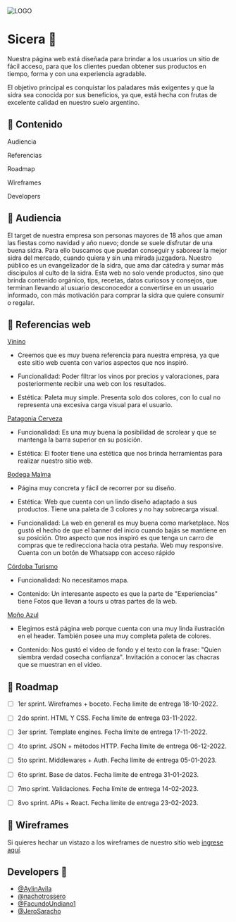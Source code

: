 ![LOGO](https://user-images.githubusercontent.com/61055543/196007158-41a8273d-4c77-4c81-8d63-351424f255b4.png)

# Sicera :champagne:

Nuestra página web está diseñada para brindar a los usuarios un sitio de fácil acceso, para que los clientes puedan obtener 
sus productos en tiempo, forma y con una experiencia agradable. 
    
El objetivo principal es conquistar los paladares más exigentes y que la sidra sea conocida por sus beneficios, ya que, está hecha
con frutas de excelente calidad en nuestro suelo argentino.
    

## :apple: Contenido 

  Audiencia

  Referencias

  Roadmap

  Wireframes

  Developers


## :apple: Audiencia 

   El target de nuestra empresa son personas mayores de 18 años que aman las fiestas como navidad y año 
   nuevo; donde se suele disfrutar de una buena sidra. Para ello buscamos que puedan conseguir y saborear
   la mejor sidra del mercado, cuando quiera y sin una mirada juzgadora.
   Nuestro público es un evangelizador de la sidra, que ama dar cátedra y sumar más discípulos al culto de
   la sidra.
   Esta web no solo vende productos, sino que brinda contenido orgánico, tips, recetas, datos curiosos y
   consejos, que terminan llevando al usuario desconocedor a convertirse en un usuario informado, con más
   motivación para comprar la sidra que quiere consumir o regalar.



## :apple: Referencias web 


[Vinino](https://www.vivino.com/)
  
   * Creemos que es muy buena referencia para nuestra empresa, ya que este sitio web cuenta con varios
    aspectos que nos inspiró.

   * Funcionalidad:
    Poder filtrar los vinos por precios y valoraciones, para posteriormente recibir una web con
    los resultados.

   * Estética:
    Paleta muy simple. Presenta solo dos colores, con lo cual no representa una excesiva carga visual
    para el usuario.

   
  [Patagonia Cerveza](https://www.cervezapatagonia.com.ar/)
   

   * Funcionalidad: 
    Es una muy buena la posibilidad de scrolear y que se mantenga la barra superior en su posición.

   * Estética:
    El footer tiene una estética que nos brinda herramientas para realizar nuestro sitio web.
    
    

  [Bodega Malma](https://shop.bodegamalma.com.ar/)
   

   * Página muy concreta y fácil de recorrer por su diseño.

   * Estética: 
    Web que cuenta con un lindo diseño adaptado a sus productos.
    Tiene una paleta de 3 colores y no hay sobrecarga visual.

   * Funcionalidad:
    La web en general es muy buena como marketplace.
    Nos gustó el hecho de que el banner del inicio cuando bajás se mantiene en su posición.
    Otro aspecto que nos inspiró es que tenga un carro de compras que te redirecciona hacia otra pestaña.
    Web muy responsive.
    Cuenta con un botón de Whatsapp con acceso rápido



  [Córdoba Turismo](https://www.cordobaturismo.gov.ar/cosa_para_hacer/caminos-del-vino/)
   

   * Funcionalidad:
    No necesitamos mapa.

   * Contenido:
    Un interesante aspecto es que la parte de "Experiencias" tiene Fotos que llevan a tours u otras partes de
    la web.



  [Moño Azul](https://mazul.com.ar/)
   

   * Elegimos está página web porque cuenta con una muy linda ilustración en el header. También posee una muy
    completa paleta de colores.

   * Contenido:
    Nos gustó el video de fondo y el texto con la frase: "Quien siembra verdad cosecha confianza".
    Invitación a conocer las chacras que se muestran en el video.

 


## :apple: Roadmap 

   - [ ] 1er sprint. Wireframes + boceto. Fecha límite de entrega 18-10-2022.

   - [ ] 2do sprint. HTML Y CSS. Fecha límite de entrega 03-11-2022.

   - [ ] 3er sprint. Template engines. Fecha límite de entrega 17-11-2022.

   - [ ] 4to sprint. JSON + métodos HTTP. Fecha límite de entrega 06-12-2022.

   - [ ] 5to sprint. Middlewares + Auth. Fecha límite de entrega 05-01-2023.

   - [ ] 6to sprint. Base de datos. Fecha límite de entrega 31-01-2023.

   - [ ] 7mo sprint. Validaciones. Fecha límite de entrega 14-02-2023.

   - [ ] 8vo sprint. APis + React. Fecha límite de entrega 23-02-2023.


## :apple: Wireframes 

   Si quieres hechar un vistazo a los wireframes de nuestro sitio web [ingrese aquí](https://www.figma.com/file/O5lbgB9RD6ZjLMi2E1M0Tb/DH---Proyecto-integrador---Sprint-1-Wireframes?node-id=0%3A1).


## Developers :clinking_glasses:

   - [@AylinAvila](https://github.com/AylinAvila)
   - [@nachotrossero](https://github.com/nachotrossero)
   - [@FacundoUndiano1](https://github.com/FacundoUndiano1)
   - [@JeroSaracho](https://github.com/JeroSaracho)
